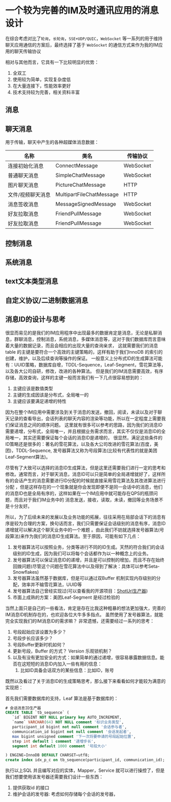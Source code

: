 # 一个较为完善的IM及时通讯应用的消息设计


在综合考虑对比了`轮询`，`长轮询`，`SSE+UDP/QUIC`，`WebSocket` 等一系列的用于维持聊天应用通信的方案后，最终选择了基于 `WebSocket` 的通信方式来作为我的IM应用的聊天传输协议

相对与其他而言，它具有一下比较明显的优势：
1. 全双工
2. 使用较为简单，实现复杂度低
3. 在大量连接下，性能效率更好
4. 技术支持较为完善，相关资料丰富


## 消息
## 聊天消息
用于传输，聊天中产生的各种超媒体消息数据：


| 名称        | 类名                       | 传输协议      |
|-----------|--------------------------|-----------|
| 连接初始化消息   | ConnectMessage           | WebSocket |
| 普通聊天消息    | SimpleChatMessage        | WebSocket |
| 图片聊天消息    | PictureChatMessage       | HTTP      |
| 文件/视频聊天消息 | MultipartFileChatMessage | HTTP      |
| 消息签收消息    | MessageSignedMessage     | WebSocket |
| 好友拉取消息    | FriendPullMessage        | WebSocket |
| 好友拉取消息    | FriendPullMessage        | WebSocket |




## 控制消息
## 系统消息

## text文本类型消息




## 自定义协议/二进制数据消息

## 消息ID的设计与思考
很显而易见的是我们的IM应用程序中出现最多的数据肯定是消息，无论是私聊消息，群聊消息，控制消息，系统消息，多媒体消息等，这对于我们数据库而言意味着大量的数据记录，而且会相应的出现大量的查询亲求，
这就需要我们的消息table 的主键是要符合一个高效的主键策略的，这样有助于我们InnoDB 的索引的创建，维护，以及后续查询等操作的保证。
一般意义上分布式ID的生成算法可能有：UUID策略，数据库自增，TDDL-Sequence，Leaf-Segment，雪花算法等，以及各大公司自研，修改，改进的各种算法。
但是我们的IM消息需要高效，有序存储，高效查询，这样的主键一般而言我们有一下几点很容易想到的：
1. 主键应该是数值类型
2. 主键的生成因该是分布式，全局唯一的
3. 主键应该要满足递增的特性

因为在整个IM应用中需要涉及到关于消息的发送，撤回，阅读，未读以及对于聊天记录的查看导出，会话列表的聊天内容的渲染等功能，所以在一定程度上需要我们保证消息之间的顺序问题。
这里就有很多可以参考的思路，因为我们的消息ID需要递增，分布式，全局唯一，并且根据业务需求而言，其实不仅仅是消息ID的全局唯一，其实还需要保证每个会话的消息ID是递增的，
很显然，满足这些条件的ID策略还是很多的：著名的雪花算法，以及各大公司改进的雪花算法(百度，美团)，TDDL-Sequence, 发号器算法又称为号段算法(比较有代表性的就是美团Leaf-Segment算法)。


尽管有了大致可以选择的消息ID生成算法，但是这里还需要我们进行一定的思考和修改。通常而言，对于聊天消息，消息ID可以只是简单的全局递增就好了，这样所有的会话产生的消息需要进行ID分配的时候就直接采用雪花算法及其改进算法进行分配
，但是这样存在的一个现象就是你会发现即便不是同一会话中的消息，他们的消息ID也是全局有序的，这样如果在一个IM应用中就可能存在QPS的瓶颈问题，而且对于我们IM业务中的
消息发送，接收，读取，未读，撤回等业务场景不是十分友好。

所以，为了后续未来的发展以及业务功能的拓展，往往采用在局部会话下的消息有序是较为合理的方案，换句话而言，我们只需要保证会话级别的消息有序，消息ID递增就可以解决这个聊天业务中的一个难题
。由此我们不妨就选择发号器算法(号段算法)来作为我们的消息ID生成算法。至于原因，可能有如下几点：
1. 发号器算法可以按照业务，分类等进行不同的ID生成。天然的符合我们的会话级别的ID生成，因为我们可以将每个会话都作为以一种概念上的业务。
2. 发号器算法可以保证消息ID的递增，并且是可以控制的增加，而且不存在始终回拨问题(尽管这个问题在雪花算法中以及得到了解决：具体可以参考Seta-Snowflakes)
3. 发号器算法虽然基于数据库，但是可以通过双Buffer 机制实现内存级别的分配，效率并不输雪花算法，UUID等
4. 发号器算法自己曾经实现过(可以查看我的开源项目：[ShotUrl生产器](https://github.com/HK-hub/Short-URL))
5. 市面上成熟的方案：美团Leaf-Segment 是经过检验的

当然上面只是自己的一些看法，肯定是存在比我这种粗暴的想法更加强大，完善的IM消息ID机制存在的，也欢迎各位大牛多多指点。
虽然使用了发号器算法，就能完全实现我们的IM消息ID的需求嘛？ 非常遗憾，还需要经过一系列的思考：
1. 号段起始应该设置为多少？
2. 号段步长应该多少？
3. 号段Buffer更新时机如何？
4. 更新号段，Buffer 的方式？ Version 乐观锁机制？
5. 以及有没有更加安全的方式：如果简单的通过递增，很容易暴露数据信息。能否在这短短的消息ID内加入一些有用的信息：
   1. 比如ID具备会话双方的某些信息：比如ID，账号



既然以及看过了关于消息ID的生成策略思考，那么接下来看看如何才能较为满意的实现把：

首先我们需要数据库的支持，Leaf 算法是基于数据库的：
```sql
# 会话消息ID生产器
CREATE TABLE `tb_sequence` (
   `id` BIGINT NOT NULL primary key AUTO_INCREMENT,
   `name` VARCHAR(64) NOT NULL comment '标识业务类型',
   participant_id bigint not null comment '会话参与者',
   communication_id bigint not null comment '会话发起者',
   max bigint unsigned comment '下一次将要申请的号段起始位置',
   step int default 1 comment '递增步长',
   segment int default 1000 comment '号段大小'

) ENGINE=InnoDB DEFAULT CHARSET=utf8;
create index idx_p_c on tb_sequence(participant_id, communication_id);
```

执行以上SQL 并且编写对应的实体，Mapper，Service 就可以进行操控了，但是我们想要使用该发号器还需要我们设计一些东西：
1. 提供获取id 的接口
2. 维护会话的发号器: 考虑如何存储每个会话的发号器，









